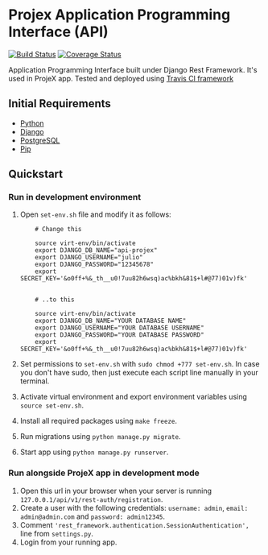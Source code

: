 # Projex Application Programming Interface (API)

[![Build Status](https://travis-ci.com/solazverULAB2018/api-projex.svg?branch=master)](https://travis-ci.com/solazverULAB2018/api-projex)
[![Coverage Status](https://coveralls.io/repos/github/solazverULAB2018/api-projex/badge.svg)](https://coveralls.io/github/solazverULAB2018/api-projex)


Application Programming Interface built under Django Rest Framework. It's used in ProjeX app. Tested and deployed using 
[Travis CI framework](https://travis-ci.com/)

## Initial Requirements

- [Python](https://www.python.org/downloads/)
- [Django](https://docs.djangoproject.com/es/2.2/intro/install/)
- [PostgreSQL](https://www.postgresql.org/download/)
- [Pip](https://pip.pypa.io/en/stable/installing/)

## Quickstart 

### Run in development environment

1. Open `set-env.sh` file and modify it as follows:

    ``` shell
        # Change this

        source virt-env/bin/activate
        export DJANGO_DB_NAME="api-projex"
        export DJANGO_USERNAME="julio"
        export DJANGO_PASSWORD="12345678"
        export SECRET_KEY='&o0ff+%&_th__u0!7uu82h6wsq)ac%bkh&81$+l#@77)01v)fk'


        # ..to this

        source virt-env/bin/activate
        export DJANGO_DB_NAME="YOUR DATABASE NAME"
        export DJANGO_USERNAME="YOUR DATABASE USERNAME"
        export DJANGO_PASSWORD="YOUR DATABASE PASSWORD"
        export SECRET_KEY='&o0ff+%&_th__u0!7uu82h6wsq)ac%bkh&81$+l#@77)01v)fk'

    ```
2. Set permissions to `set-env.sh` with `sudo chmod +777 set-env.sh`. In case you don't
   have sudo, then just execute each script line manually in your terminal.
3. Activate virtual environment and export environment variables using `source set-env.sh`.
4. Install all required packages using `make freeze`.
5. Run migrations using `python manage.py migrate`.
6. Start app using `python manage.py runserver`.

### Run alongside ProjeX app in development mode

1. Open this url in your browser when your server is running `127.0.0.1/api/v1/rest-auth/registration`.
2. Create a user with the following credentials: `username: admin`, `email: admin@admin.com` and `password: admin12345`.
3. Comment  ` 'rest_framework.authentication.SessionAuthentication', ` line from `settings.py`.
4. Login from your running app.
